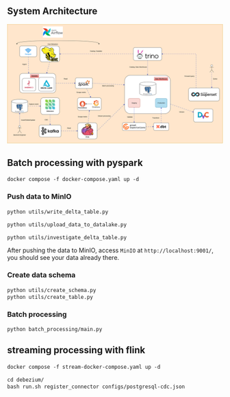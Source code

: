 ## System Architecture
![](images/Architecture.svg)

## Batch processing with pyspark
```shell
docker compose -f docker-compose.yaml up -d
```
### Push data to MinIO
```shell
python utils/write_delta_table.py
```

```shell
python utils/upload_data_to_datalake.py
```

```shell
python utils/investigate_delta_table.py
```

After pushing the data to MinIO, access `MinIO` at 
`http://localhost:9001/`, you should see your data already there.

### Create data schema
```shell
python utils/create_schema.py
python utils/create_table.py
```
### Batch processing
```shell
python batch_processing/main.py
```

## streaming processing with flink
```shell
docker compose -f stream-docker-compose.yaml up -d
```

```shell
cd debezium/
bash run.sh register_connector configs/postgresql-cdc.json
```
